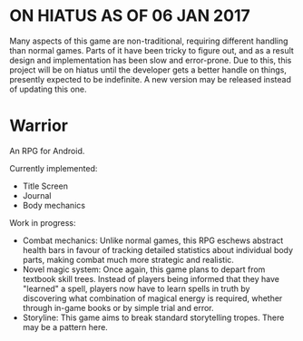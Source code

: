 # ON HIATUS AS OF 06 JAN 2017
Many aspects of this game are non-traditional, requiring different handling than normal games. Parts of it have been tricky to figure out, and as a result design and implementation has been slow and error-prone. Due to this, this project will be on hiatus until the developer gets a better handle on things, presently expected to be indefinite. A new version may be released instead of updating this one.


# Warrior
An RPG for Android. 

Currently implemented: 
 - Title Screen
 - Journal
 - Body mechanics

Work in progress:
 - Combat mechanics: Unlike normal games, this RPG eschews abstract health bars in favour of tracking detailed statistics about individual body parts, making combat much more strategic and realistic.
 - Novel magic system: Once again, this game plans to depart from textbook skill trees. Instead of players being informed that they have "learned" a spell, players now have to learn spells in truth by discovering what combination of magical energy is required, whether through in-game books or by simple trial and error.
 - Storyline: This game aims to break standard storytelling tropes. There may be a pattern here.
